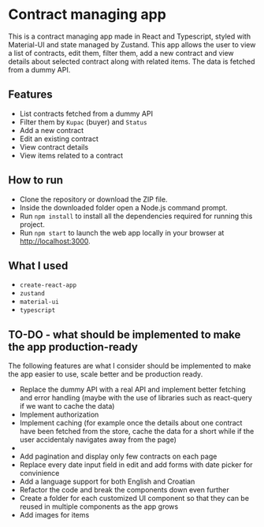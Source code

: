 # Contract managing app

This is a contract managing app made in React and Typescript, styled with Material-UI and state managed by Zustand. This app allows the user to view a list of contracts, edit them, filter them, add a new contract and view details about selected contract along with related items. The data is fetched from a dummy API.

## Features

* List contracts fetched from a dummy API
* Filter them by `Kupac` (buyer) and `Status`
* Add a new contract
* Edit an existing contract
* View contract details
* View items related to a contract 

## How to run

* Clone the repository or download the ZIP file.
* Inside the downloaded folder open a Node.js command prompt.
* Run `npm install` to install all the dependencies required for running this project.
* Run `npm start` to launch the web app locally in your browser at [http://localhost:3000](http://localhost:3000).

## What I used

* `create-react-app`
* `zustand` 
* `material-ui`
* `typescript`

## TO-DO - what should be implemented to make the app production-ready 

The following features are what I consider should be implemented to make the app easier to use, scale better and be production ready. 

* Replace the dummy API with a real API and implement better fetching and error handling (maybe with the use of libraries such as react-query if we want to cache the data)
* Implement authorization
* Implement caching (for example once the details about one contract have been fetched from the store, cache the data for a short while if the user accidentaly navigates away from the page)
* 
* Add pagination and display only few contracts on each page 
* Replace every date input field in edit and add forms with date picker for convinience 
* Add a language support for both English and Croatian
* Refactor the code and break the components down even further
* Create a folder for each customized UI component so that they can be reused in multiple components as the app grows
* Add images for items 

